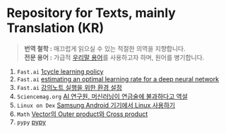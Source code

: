 # Repository for Texts, mainly Translation (KR)

> **번역 철학 :** 매끄럽게 읽으실 수 있는 적절한 의역을 지향합니다.  
> **전문 용어 :** 가급적 <a href='http://taewan.kim/docs/ml_glossary/'>우리말 용어</a>를 사용하고자 하며, 원어를 병기합니다.

1. `Fast.ai` [1cycle learning policy](https://github.com/jehyunlee/texts/blob/master/1cycle-learning-rate-policy/text.md)
2. `Fast.ai` [estimating an optimal learning rate for a deep neural network](https://github.com/jehyunlee/texts/blob/master/estimating_an_optimal_learning_rate_for_a_deep_neural_network/text.md)
3. `Fast.ai` [강의노트 실행을 위한 환경 설정](https://github.com/jehyunlee/texts/blob/master/notes_Hiromi_Suenaga/00_setting.md)
4. `Sciencemag.org` [AI 연구원, 머신러닝이 연금술에 불과하다고 역설](https://github.com/jehyunlee/texts/blob/master/AI_researchers_allege_that_machine_learning_is_alchemy/text.md)
5. `Linux on Dex` [Samsung Android 기기에서 Linux 사용하기](https://github.com/jehyunlee/texts/blob/master/Linux_on_Dex/text.md)
6. `Math` [Vector의 Outer product와 Cross product](https://raw.githack.com/jehyunlee/texts/master/op_and_cp/outerproduct_and_crossproduct.html)
7. `pypy` [pypy ](https://github.com/jehyunlee/texts/blob/master/pypy_install_ubuntu/text.md)
